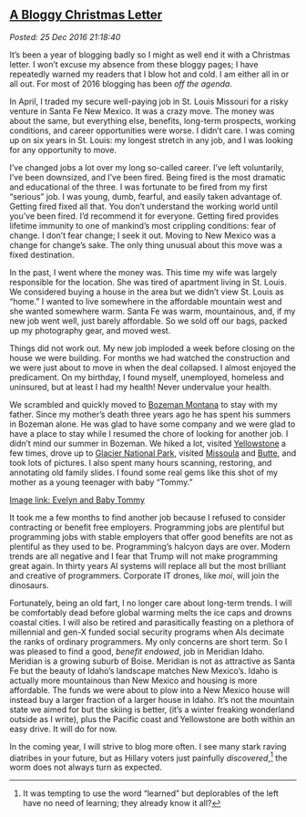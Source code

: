  
[A Bloggy Christmas Letter](http://analyzethedatanotthedrivel.org/2016/12/25/a-bloggy-christmas-letter/)
----------------------------------------------------------------------------------------------

*Posted: 25 Dec 2016 21:18:40*

It’s been a year of blogging badly so I might as well end it with a
Christmas letter. I won’t excuse my absence from these bloggy pages; I
have repeatedly warned my readers that I blow hot and cold. I am either
all in or all out. For most of 2016 blogging has been *off the agenda*.

In April, I traded my secure well-paying job in St. Louis Missouri for a
risky venture in Santa Fe New Mexico. It was a crazy move. The money was
about the same, but everything else, benefits, long-term prospects,
working conditions, and career opportunities were worse. I didn’t care.
I was coming up on six years in St. Louis: my longest stretch in any
job, and I was looking for any opportunity to move.

I’ve changed jobs a lot over my long so-called career. I’ve left
voluntarily, I’ve been downsized, and I’ve been fired. Being fired is
the most dramatic and educational of the three. I was fortunate to be
fired from my first “serious” job. I was young, dumb, fearful, and
easily taken advantage of. Getting fired fixed all that. You don’t
understand the working world until you’ve been fired. I’d recommend it
for everyone. Getting fired provides lifetime immunity to one of
mankind’s most crippling conditions: fear of change. I don’t fear
change; I seek it out. Moving to New Mexico was a change for change’s
sake. The only thing unusual about this move was a fixed destination.

In the past, I went where the money was. This time my wife was largely
responsible for the location. She was tired of apartment living in St.
Louis. We considered buying a house in the area but we didn’t view St.
Louis as “home.” I wanted to live somewhere in the affordable mountain
west and she wanted somewhere warm. Santa Fe was warm, mountainous, and,
if my new job went well, just barely affordable. So we sold off our
bags, packed up my photography gear, and moved west.

Things did not work out. My new job imploded a week before closing on
the house we were building. For months we had watched the construction
and we were just about to move in when the deal collapsed. I almost
enjoyed the predicament. On my birthday, I found myself, unemployed,
homeless and uninsured, but at least I had my health! Never undervalue
your health.

We scrambled and quickly moved to [Bozeman
Montana](https://conceptcontrol.smugmug.com/Themes/Manipulations/Panoramas-1/i-SrjgQ7Z/A)
to stay with my father. Since my mother’s death three years ago he has
spent his summers in Bozeman alone. He was glad to have some company and
we were glad to have a place to stay while I resumed the chore of
looking for another job. I didn’t mind our summer in Bozeman. We hiked a
lot, visited
[Yellowstone](https://conceptcontrol.smugmug.com/Trips/USA-and-Canada/Weekenders/i-WjmPK8D/A)
a few times, drove up to [Glacier National
Park](https://conceptcontrol.smugmug.com/Places/USA-and-Canada/Montana-Now-and-Then/i-9Kqgz6b/A),
visited
[Missoula](https://conceptcontrol.smugmug.com/Places/USA-and-Canada/Montana-Now-and-Then/i-GLxm6Tq/A)
and
[Butte](https://conceptcontrol.smugmug.com/Places/USA-and-Canada/Montana-Now-and-Then/i-M4SJqfB/A),
and took lots of pictures. I also spent many hours scanning, restoring,
and annotating old family slides. I found some real gems like this shot
of my mother as a young teenager with baby “Tommy.”

[Image link: Evelyn and Baby Tommy](https://photos.smugmug.com/People/From-Hazels-Albums-1/i-tLbfswS/0/X3/evelyn%20baby%20tommy%201949-X3.jpg)

It took me a few months to find another job because I refused to
consider contracting or benefit free employers. Programming jobs are
plentiful but programming jobs with stable employers that offer good
benefits are not as plentiful as they used to be. Programming’s halcyon
days are over. Modern trends are all negative and I fear that Trump will
not make programming great again. In thirty years AI systems will
replace all but the most brilliant and creative of programmers.
Corporate IT drones, like *moi*, will join the dinosaurs.

Fortunately, being an old fart, I no longer care about long-term trends.
I will be comfortably dead before global warming melts the ice caps and
drowns coastal cities. I will also be retired and parasitically feasting
on a plethora of millennial and gen-X funded social security programs
when AIs decimate the ranks of ordinary programmers. My only concerns
are short term. So I was pleased to find a good, *benefit endowed*, job
in Meridian Idaho. Meridian is a growing suburb of Boise. Meridian is
not as attractive as Santa Fe but the beauty of Idaho’s landscape
matches New Mexico’s. Idaho is actually more mountainous than New Mexico
and housing is more affordable. The funds we were about to plow into a
New Mexico house will instead buy a larger fraction of a larger house in
Idaho. It’s not the mountain state we aimed for but the skiing is
better, (it’s a winter freaking wonderland outside as I write), plus the
Pacific coast and Yellowstone are both within an easy drive. It will do
for now.

In the coming year, I will strive to blog more often. I see many stark
raving diatribes in your future, but as Hillary voters just painfully
*discovered*,[^5275a] the worm does not always turn as expected.

[^5275a]: It was tempting to use the word “learned” but deplorables of the
    left have no need of learning; they already know it all?
